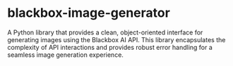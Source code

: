 # blackbox-image-generator
A Python library that provides a clean, object-oriented interface for generating images using the Blackbox AI API. This library encapsulates the complexity of API interactions and provides robust error handling for a seamless image generation experience.

